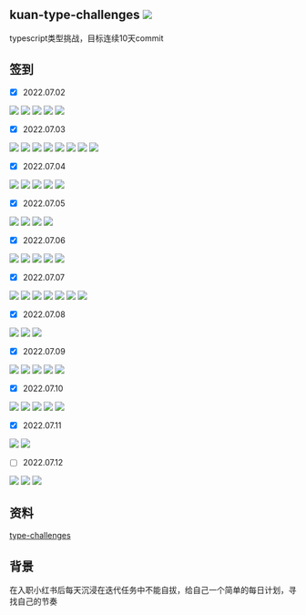 ## kuan-type-challenges <img src="https://shields.io/github/last-commit/kuan1/kuan-type-challenges" />

typescript类型挑战，目标连续10天commit


## 签到

- [x] 2022.07.02

<img src="https://img.shields.io/badge/pick-blue" />  <img src="https://img.shields.io/badge/readonly-blue" /> <img src="https://img.shields.io/badge/arrayFirst-blue" /> <img src="https://img.shields.io/badge/tupleLength-blue" /> <img src="https://img.shields.io/badge/tupleToObject-blue" />

- [x] 2022.07.03

<img src="https://img.shields.io/badge/exclude-blue" /> <img src="https://img.shields.io/badge/awaited-blue" /> <img src="https://img.shields.io/badge/if-blue" /> <img src="https://img.shields.io/badge/concat-blue" /> <img src="https://img.shields.io/badge/includes-blue" /> <img src="https://img.shields.io/badge/push-blue" /> <img src="https://img.shields.io/badge/unshift-blue" /> <img src="https://img.shields.io/badge/parameters-blue" />
- [x] 2022.07.04

<img src="https://img.shields.io/badge/returnType-blue" /> <img src="https://img.shields.io/badge/deepReadonly-blue" /> <img src="https://img.shields.io/badge/omit-blue" /> <img src="https://img.shields.io/badge/readonly2-blue" /> <img src="https://img.shields.io/badge/tupleToUnion-blue" /> 

- [x] 2022.07.05

<img src="https://img.shields.io/badge/lastOfArray-blue" /> <img src="https://img.shields.io/badge/pop-blue" />  <img src="https://img.shields.io/badge/promiseAll-blue" /> <img src="https://img.shields.io/badge/typeLookup-blue" /> 

- [x] 2022.07.06

<img src="https://img.shields.io/badge/trimleft-blue" />  <img src="https://img.shields.io/badge/trim-blue" />  <img src="https://img.shields.io/badge/capitalize-blue" />  <img src="https://img.shields.io/badge/replace-blue" /> <img src="https://img.shields.io/badge/replaceAll-blue" /> 

- [x] 2022.07.07

<img src="https://img.shields.io/badge/appendArgument-blue" />  <img src="https://img.shields.io/badge/permutation-blue" />   <img src="https://img.shields.io/badge/permutation-blue" />  <img src="https://img.shields.io/badge/flatten-blue" /> <img src="https://img.shields.io/badge/appendToObject-blue" /> <img src="https://img.shields.io/badge/absolute-blue" />  <img src="https://img.shields.io/badge/StringToUnion-blue" />  

- [x] 2022.07.08

<img src="https://img.shields.io/badge/merchant-blue" />  <img src="https://img.shields.io/badge/KebabCase-blue" />   <img src="https://img.shields.io/badge/diff-blue" />  

- [x] 2022.07.09

<img src="https://img.shields.io/badge/anyOf-blue" />  <img src="https://img.shields.io/badge/isnever-blue" />  <img src="https://img.shields.io/badge/isUnion-blue" />  <img src="https://img.shields.io/badge/replaceKeys-blue" />  <img src="https://img.shields.io/badge/removeIndexSignature-blue" />  

- [x] 2022.07.10

<img src="https://img.shields.io/badge/DropChar-blue" /> <img src="https://img.shields.io/badge/MinusOne-blue" /> <img src="https://img.shields.io/badge/minus-blue" /> <img src="https://img.shields.io/badge/PickByType-blue" /> <img src="https://img.shields.io/badge/StartsWith-blue" /> 

- [x] 2022.07.11

<img src="https://img.shields.io/badge/EndsWith-blue" /> <img src="https://img.shields.io/badge/PartialByKeys-blue" /> 

- [ ] 2022.07.12

<img src="https://img.shields.io/badge/RequiredByKeys-blue" /> 
<img src="https://img.shields.io/badge/Mutable-blue" /> 
<img src="https://img.shields.io/badge/OmitByType-blue" /> 

## 资料
[type-challenges](https://github.com/type-challenges/type-challenges)

## 背景
在入职小红书后每天沉浸在迭代任务中不能自拔，给自己一个简单的每日计划，寻找自己的节奏
